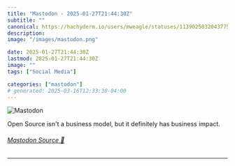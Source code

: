 ```yaml
---
title: "Mastodon - 2025-01-27T21:44:30Z"
subtitle: ""
canonical: https://hachyderm.io/users/mweagle/statuses/113902503204377591
description:
image: "/images/mastodon.png"

date: 2025-01-27T21:44:30Z
lastmod: 2025-01-27T21:44:30Z
image: ""
tags: ["Social Media"]

categories: ["mastodon"]
# generated: 2025-03-16T12:33:30-04:00
---
```

![Mastodon](/images/mastodon.png)

<p>Open Source isn&#39;t a business model, but it definitely has business impact.</p>


###### [Mastodon Source 🐘](https://hachyderm.io/@mweagle/113902503204377591)

___
